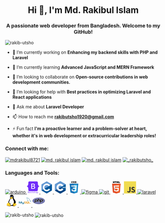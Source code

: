 <h1 align="center">Hi 👋, I'm Md. Rakibul Islam</h1>
<h3 align="center">A passionate web developer from Bangladesh. Welcome to my GitHub!</h3>

<p align="left"> <img src="https://komarev.com/ghpvc/?username=rakib-utsho&label=Profile%20views&color=0e75b6&style=flat" alt="rakib-utsho" /> </p>

- 🔭 I’m currently working on **Enhancing my backend skills with PHP and Laravel**

- 🌱 I’m currently learning **Advanced JavaScript and MERN Framework**

- 👯 I’m looking to collaborate on **Open-source contributions in web development communities.**

- 🤝 I’m looking for help with **Best practices in optimizing Laravel and React applications**

- 💬 Ask me about **Laravel Developer**

- 📫 How to reach me **rakibutsho1920@gmail.com**

- ⚡ Fun fact **I'm a proactive learner and a problem-solver at heart, whether it's in web development or extracurricular leadership roles!**

<h3 align="left">Connect with me:</h3>
<p align="left">
<a href="https://twitter.com/mdrakibul8721" target="blank"><img align="center" src="https://raw.githubusercontent.com/rahuldkjain/github-profile-readme-generator/master/src/images/icons/Social/twitter.svg" alt="mdrakibul8721" height="30" width="40" /></a>
<a href="https://linkedin.com/in/md. rakibul islam" target="blank"><img align="center" src="https://raw.githubusercontent.com/rahuldkjain/github-profile-readme-generator/master/src/images/icons/Social/linked-in-alt.svg" alt="md. rakibul islam" height="30" width="40" /></a>
<a href="https://fb.com/md. rakibul islam" target="blank"><img align="center" src="https://raw.githubusercontent.com/rahuldkjain/github-profile-readme-generator/master/src/images/icons/Social/facebook.svg" alt="md. rakibul islam" height="30" width="40" /></a>
<a href="https://instagram.com/_rakibutsho_" target="blank"><img align="center" src="https://raw.githubusercontent.com/rahuldkjain/github-profile-readme-generator/master/src/images/icons/Social/instagram.svg" alt="_rakibutsho_" height="30" width="40" /></a>
</p>

<h3 align="left">Languages and Tools:</h3>
<p align="left"> <a href="https://www.arduino.cc/" target="_blank" rel="noreferrer"> <img src="https://cdn.worldvectorlogo.com/logos/arduino-1.svg" alt="arduino" width="40" height="40"/> </a> <a href="https://getbootstrap.com" target="_blank" rel="noreferrer"> <img src="https://raw.githubusercontent.com/devicons/devicon/master/icons/bootstrap/bootstrap-plain-wordmark.svg" alt="bootstrap" width="40" height="40"/> </a> <a href="https://www.cprogramming.com/" target="_blank" rel="noreferrer"> <img src="https://raw.githubusercontent.com/devicons/devicon/master/icons/c/c-original.svg" alt="c" width="40" height="40"/> </a> <a href="https://www.w3schools.com/cpp/" target="_blank" rel="noreferrer"> <img src="https://raw.githubusercontent.com/devicons/devicon/master/icons/cplusplus/cplusplus-original.svg" alt="cplusplus" width="40" height="40"/> </a> <a href="https://www.w3schools.com/css/" target="_blank" rel="noreferrer"> <img src="https://raw.githubusercontent.com/devicons/devicon/master/icons/css3/css3-original-wordmark.svg" alt="css3" width="40" height="40"/> </a> <a href="https://www.figma.com/" target="_blank" rel="noreferrer"> <img src="https://www.vectorlogo.zone/logos/figma/figma-icon.svg" alt="figma" width="40" height="40"/> </a> <a href="https://git-scm.com/" target="_blank" rel="noreferrer"> <img src="https://www.vectorlogo.zone/logos/git-scm/git-scm-icon.svg" alt="git" width="40" height="40"/> </a> <a href="https://www.w3.org/html/" target="_blank" rel="noreferrer"> <img src="https://raw.githubusercontent.com/devicons/devicon/master/icons/html5/html5-original-wordmark.svg" alt="html5" width="40" height="40"/> </a> <a href="https://developer.mozilla.org/en-US/docs/Web/JavaScript" target="_blank" rel="noreferrer"> <img src="https://raw.githubusercontent.com/devicons/devicon/master/icons/javascript/javascript-original.svg" alt="javascript" width="40" height="40"/> </a> <a href="https://laravel.com/" target="_blank" rel="noreferrer"> <img src="https://img.shields.io/badge/Laravel-FF2D20?"alt="laravel" width="40" height="40"/> </a> <a href="https://www.linux.org/" target="_blank" rel="noreferrer"> <img src="https://raw.githubusercontent.com/devicons/devicon/master/icons/linux/linux-original.svg" alt="linux" width="40" height="40"/> </a> <a href="https://www.mysql.com/" target="_blank" rel="noreferrer"> <img src="https://raw.githubusercontent.com/devicons/devicon/master/icons/mysql/mysql-original-wordmark.svg" alt="mysql" width="40" height="40"/> </a> <a href="https://www.php.net" target="_blank" rel="noreferrer"> <img src="https://raw.githubusercontent.com/devicons/devicon/master/icons/php/php-original.svg" alt="php" width="40" height="40"/> </a> </p>

<p><img align="left" src="https://github-readme-stats.vercel.app/api/top-langs?username=rakib-utsho&show_icons=true&locale=en&layout=compact" alt="rakib-utsho" /></p>

<p>&nbsp;<img align="center" src="https://github-readme-stats.vercel.app/api?username=rakib-utsho&show_icons=true&locale=en" alt="rakib-utsho" /></p>
